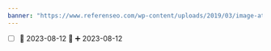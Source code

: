```yaml
---
banner: "https://www.referenseo.com/wp-content/uploads/2019/03/image-attractive-960x540.jpg"
---
```


- [ ] 🛫 2023-08-12 🔼 ➕ 2023-08-12








